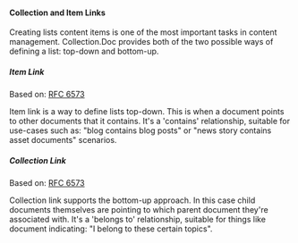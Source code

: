 #### Collection and Item Links

Creating lists content items is one of the most important tasks in content management. Collection.Doc provides both of the two possible ways of defining a list: top-down and bottom-up.

##### Item Link 

Based on: [RFC 6573](http://tools.ietf.org/html/rfc6573)

Item link is a way to define lists top-down. This is when a document points to other documents that it contains. It's a 'contains' relationship, suitable for use-cases such as: "blog contains blog posts" or "news story contains asset documents" scenarios.

##### Collection Link 

Based on: [RFC 6573](http://tools.ietf.org/html/rfc6573)

Collection link supports the bottom-up approach. In this case child documents themselves are pointing to which parent document they're associated with. It's a 'belongs to' relationship, suitable for things like document indicating: "I belong to these certain topics".